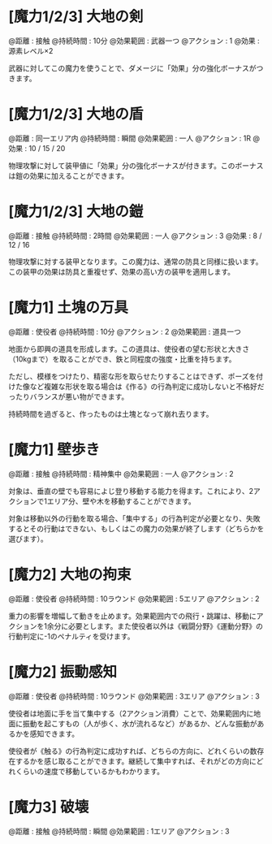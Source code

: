 # [魔力1/2/3] 大地の剣

@距離 : 接触	@持続時間 : 10分	@効果範囲 : 武器一つ	@アクション : 1	@効果 : 源素レベル×2

武器に対してこの魔力を使うことで、ダメージに「効果」分の強化ボーナスがつきます。


# [魔力1/2/3] 大地の盾

@距離 : 同一エリア内	@持続時間 : 瞬間	@効果範囲 : 一人	@アクション : 1R	@効果 : 10 / 15 / 20

物理攻撃に対して装甲値に「効果」分の強化ボーナスが付きます。このボーナスは鎧の効果に加えることができます。

# [魔力1/2/3] 大地の鎧

@距離 : 接触	@持続時間 : 2時間	@効果範囲 : 一人	@アクション : 3	@効果 : 8 / 12 / 16

物理攻撃に対する装甲となります。この魔力は、通常の防具と同様に扱います。この装甲の効果は防具と重複せず、効果の高い方の装甲を適用します。


# [魔力1] 土塊の万具

@距離 : 使役者	@持続時間 : 10分	@アクション : 2	@効果範囲 : 道具一つ

地面から即興の道具を形成します。この道具は、使役者の望む形状と大きさ（10kgまで）を取ることができ、鉄と同程度の強度・比重を持ちます。

ただし、模様をつけたり、精密な形を取らせたりすることはできず、ポーズを付けた像など複雑な形状を取る場合は《作る》の行為判定に成功しないと不格好だったりバランスが悪い物ができます。

持続時間を過ぎると、作ったものは土塊となって崩れ去ります。


# [魔力1] 壁歩き

@距離 : 接触	@持続時間 : 精神集中	@効果範囲 : 一人	@アクション : 2

対象は、垂直の壁でも容易によじ登り移動する能力を得ます。これにより、2アクションで1エリア分、壁や木を移動することができます。

対象は移動以外の行動を取る場合、「集中する」の行為判定が必要となり、失敗するとその行動はできない、もしくはこの魔力の効果が終了します（どちらかを選びます）。


# [魔力2] 大地の拘束

@距離 : 使役者	@持続時間 : 10ラウンド	@効果範囲 : 5エリア	@アクション : 2

重力の影響を増幅して動きを止めます。効果範囲内での飛行・跳躍は、移動にアクションを1余分に必要とします。また使役者以外は《戦闘分野》《運動分野》の行動判定に-1のペナルティを受けます。


# [魔力2] 振動感知

@距離 : 使役者	@持続時間 : 10ラウンド	@効果範囲 : 3エリア	@アクション : 3

使役者は地面に手を当て集中する（2アクション消費）ことで、効果範囲内に地面に振動を起こすもの（人が歩く、水が流れるなど）があるか、どんな振動があるかを感知できます。

使役者が《触る》の行為判定に成功すれば、どちらの方向に、どれくらいの数存在するかを感じ取ることができます。継続して集中すれば、それがどの方向にどれくらいの速度で移動しているかもわかります。

# [魔力3] 破壊

@距離 : 接触	@持続時間 : 瞬間	@効果範囲 : 1エリア	@アクション : 3
